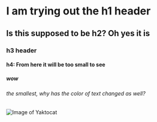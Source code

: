 # I am trying out the h1 header 
## Is this supposed to be h2? Oh yes it is
### h3 header
#### h4: From here it will be too small to see
##### wow
###### the smallest, why has the color of text changed as well?

![Image of Yaktocat](https://octodex.github.com/images/yaktocat.png)
